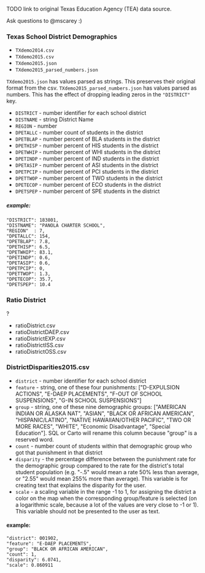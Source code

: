 TODO link to original Texas Education Agency (TEA) data source.

Ask questions to @mscarey :)


### Texas School District Demographics
- `TXdemo2014.csv`
- `TXdemo2015.csv`
- `TXdemo2015.json`
- `TXdemo2015_parsed_numbers.json`


`TXdemo2015.json` has values parsed as strings. This preserves their original format from the csv.
`TXdemo2015_parsed_numbers.json` has values parsed as numbers. This has the effect of dropping leading zeros in the `"DISTRICT"` key.


- `DISTRICT` - number identifier for each school district
- `DISTNAME` - string District Name
- `REGION`   - number
- `DPETALLC` - number count of students in the district
- `DPETBLAP` - number percent of BLA students in the district
- `DPETHISP` - number percent of HIS students in the district
- `DPETWHIP` - number percent of WHI students in the district
- `DPETINDP` - number percent of IND students in the district
- `DPETASIP` - number percent of ASI students in the district
- `DPETPCIP` - number percent of PCI students in the district
- `DPETTWOP` - number percent of TWO students in the district
- `DPETECOP` - number percent of ECO students in the district
- `DPETSPEP` - number percent of SPE students in the district

##### example:
```
"DISTRICT": 183801,
"DISTNAME": "PANOLA CHARTER SCHOOL",
"REGION"  : 7,
"DPETALLC": 154,
"DPETBLAP": 7.8,
"DPETHISP": 6.5,
"DPETWHIP": 83.1,
"DPETINDP": 0.6,
"DPETASIP": 0.6,
"DPETPCIP": 0,
"DPETTWOP": 1.3,
"DPETECOP": 35.7,
"DPETSPEP": 10.4
```

### Ratio District
?
- ratioDistrict.csv
- ratioDistrictDAEP.csv
- ratioDistrictEXP.csv
- ratioDistrictISS.csv
- ratioDistrictOSS.csv

### DistrictDisparities2015.csv

- `district` - number identifier for each school district
- `feature` - string, one of these four punishments: ["D-EXPULSION ACTIONS", "E-DAEP PLACEMENTS", "F-OUT OF SCHOOL SUSPENSIONS", "G-IN SCHOOL SUSPENSIONS"]
- `group` - string, one of these nine demographic groups: ["AMERICAN INDIAN OR ALASKA NAT", "ASIAN", "BLACK OR AFRICAN AMERICAN", "HISPANIC/LATINO", "NATIVE HAWAIIAN/OTHER PACIFIC", "TWO OR MORE RACES", "WHITE", "Economic Disadvantage", "Special Education"]. SQL or Carto will rename this column because "group" is a reserved word.
- `count` - number count of students within that demographic group who got that punishment in that district
- `disparity` - the percentage difference between the punishment rate for the demographic group compared to the rate for the district's total student population (e.g. "-.5" would mean a rate 50% less than average, or "2.55" would mean 255% more than average). This variable is for creating text that explains the disparity for the user.
- `scale` - a scaling variable in the range -1 to 1, for assigning the district a color on the map when the corresponding group/feature is selected (on a logarithmic scale, because a lot of the values are very close to -1 or 1). This variable should not be presented to the user as text.


#### example:
```
"district": 001902,
"feature": "E-DAEP PLACEMENTS",
"group": "BLACK OR AFRICAN AMERICAN",
"count": 1,
"disparity": 6.0741,
"scale": 0.860911
```
